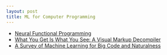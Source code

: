 ```yaml
---
layout: post
title: ML for Computer Programming
---
```


* [Neural Functional Programming](https://openreview.net/pdf?id=HkpLeH9el)
* [What You Get Is What You See: A Visual Markup Decompiler](https://pdfs.semanticscholar.org/e3e5/0418f13cab007af2f873a766ed6df73efb38.pdf)
* [A Survey of Machine Learning for Big Code and Naturalness](https://arxiv.org/pdf/1709.06182.pdf)